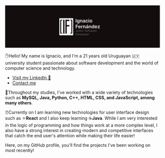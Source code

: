![Banner](https://github.com/ignfer/ignfer/blob/main/banner-clean-short.png)

✋Hello! My name is Ignacio, and I'm a 21 years old Uruguayan 🇺🇾 university student passionate about software development and the world of computer science and technology.

* [Visit my LinkedIn 💼](www.linkedin.com/in/ignaciofernández)
* [Contact me](nachofernandezuru@gmail.com) 
  
📘Throughout my studies, I've worked with a wide variety of technologies such as **MySQL, Java, Python, C++, HTML, CSS, and JavaScript, among many others**. 

⏰Currently on I am learning new technologies for user interface design such as ⚛️**React** and I also keep learning ☕**Java**.
While I am very interested in the logic of programming and how things work at a more complex level, I also have a strong interest in creating modern and competitive interfaces that catch the end user's attention while making their life easier!

Here, on my GitHub profile, you'll find the projects I've been working on most recently!
